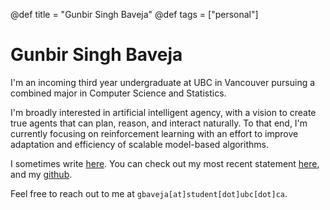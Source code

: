 @def title = "Gunbir Singh Baveja"
@def tags = ["personal"]

# Gunbir Singh Baveja

I'm an incoming third year undergraduate at UBC in Vancouver pursuing a combined major in Computer Science and Statistics.

I'm broadly interested in artificial intelligent agency, with a vision to create true agents that can plan, reason, and interact naturally. To that end, I'm currently focusing on reinforcement learning with an effort to improve adaptation and efficiency of scalable model-based algorithms.

I sometimes write [here](/requietis/). You can check out my most recent statement [here](/notes/statement.pdf), and my [github](https://github.com/sheeerio).

Feel free to reach out to me at `gbaveja[at]student[dot]ubc[dot]ca`.